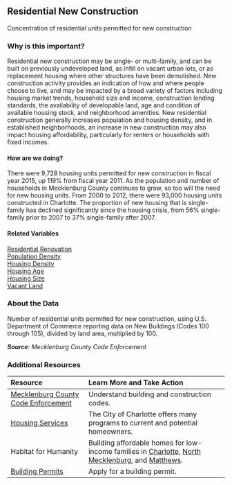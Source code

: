 ## Residential New Construction
Concentration of residential units permitted for new construction 

### Why is this important?
Residential new construction may be single- or multi-family, and can be built on previously undeveloped land, as infill on vacant urban lots, or as replacement housing where other structures have been demolished. New construction activity provides an indication of how and where people choose to live, and may be impacted by a broad variety of factors including housing market trends, household size and income, construction lending standards, the availability of developable land, age and condition of available housing stock, and neighborhood amenities. New residential construction generally increases population and housing density, and in established neighborhoods, an increase in new construction may also impact housing affordability, particularly for renters or households with fixed incomes. 

#### How are we doing?
There were 9,728 housing units permitted for new construction in fiscal year 2015, up 119% from fiscal year 2011. As the population and number of households in Mecklenburg County continues to grow, so too will the need for new housing units. From 2000 to 2012, there were 93,000 housing units constructed in Charlotte. The proportion of new housing that is single-family has declined significantly since the housing crisis, from 56% single-family prior to 2007 to 37% single-family after 2007.

#### Related Variables
<a href="javascript:void(0)" onclick="changeMetric('m9')">Residential Renovation</a>   
<a href="javascript:void(0)" onclick="changeMetric('m47')">Population Density</a>  
<a href="javascript:void(0)" onclick="changeMetric('m5')">Housing Density</a>  
<a href="javascript:void(0)" onclick="changeMetric('m7')">Housing Age</a>  
<a href="javascript:void(0)" onclick="changeMetric('m6')">Housing Size</a>  
<a href="javascript:void(0)" onclick="changeMetric('m11')">Vacant Land</a>  

### About the Data
Number of residential units permitted for new construction, using U.S. Department of Commerce reporting data on New Buildings (Codes 100 through 105), divided by land area, multiplied by 100.

_**Source**: Mecklenburg County Code Enforcement_

### Additional Resources
|Resource | Learn More and Take Action | 
|:--- | :--- |
|[Mecklenburg County Code Enforcement](http://charmeck.org/mecklenburg/county/LUESA/CodeEnforcement/Pages/default.aspx)| Understand building and construction codes.
|[Housing Services](http://charmeck.org/city/charlotte/nbs/housing/Pages/CityHousingPrograms.aspx)| The City of Charlotte offers many programs to current and potential homeowners.
|Habitat for Humanity|Building affordable homes for low-income families in [Charlotte](http://www.habitatcharlotte.org/), [North Mecklenburg](http://www.ourtownshabitat.org/), and [Matthews](http://www.habitatmatthews.org/).
|[Building Permits](http://charmeck.org/mecklenburg/county/LUESA/CodeEnforcement/Tools/Homeowners/Pages/default.aspx)| Apply for a building permit.